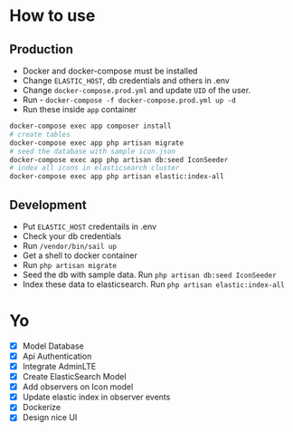 # How to use

## Production

-   Docker and docker-compose must be installed
-   Change `ELASTIC_HOST`, db credentials and others in .env
-   Change `docker-compose.prod.yml` and update `UID` of the user.
-   Run - `docker-compose -f docker-compose.prod.yml up -d`
-   Run these inside `app` container

```bash
docker-compose exec app composer install
# create tables
docker-compose exec app php artisan migrate
# seed the database with sample icon.json
docker-compose exec app php artisan db:seed IconSeeder
# index all icons in elasticsearch cluster
docker-compose exec app php artisan elastic:index-all
```

## Development

-   Put `ELASTIC_HOST` credentails in .env
-   Check your db credentials
-   Run `/vendor/bin/sail up`
-   Get a shell to docker container
-   Run `php artisan migrate`
-   Seed the db with sample data. Run `php artisan db:seed IconSeeder`
-   Index these data to elasticsearch. Run `php artisan elastic:index-all`

# Yo

-   [x] Model Database
-   [x] Api Authentication
-   [x] Integrate AdminLTE
-   [x] Create ElasticSearch Model
-   [x] Add observers on Icon model
-   [x] Update elastic index in observer events
-   [x] Dockerize
-   [x] Design nice UI

